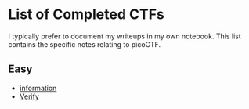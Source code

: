 # List of Completed CTFs
I typically prefer to document my writeups in my own notebook. This list contains the specific notes relating to picoCTF.

## Easy
- [information](https://github.com/leukelele/.nb/blob/main/2406271915.md)
- [Verify](https://github.com/leukelele/.nb/blob/main/2406272054.md)
